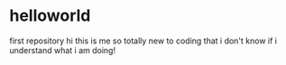 # helloworld
first repository
hi this is me
so totally new to coding that
i don't know if i understand what
i am doing!
